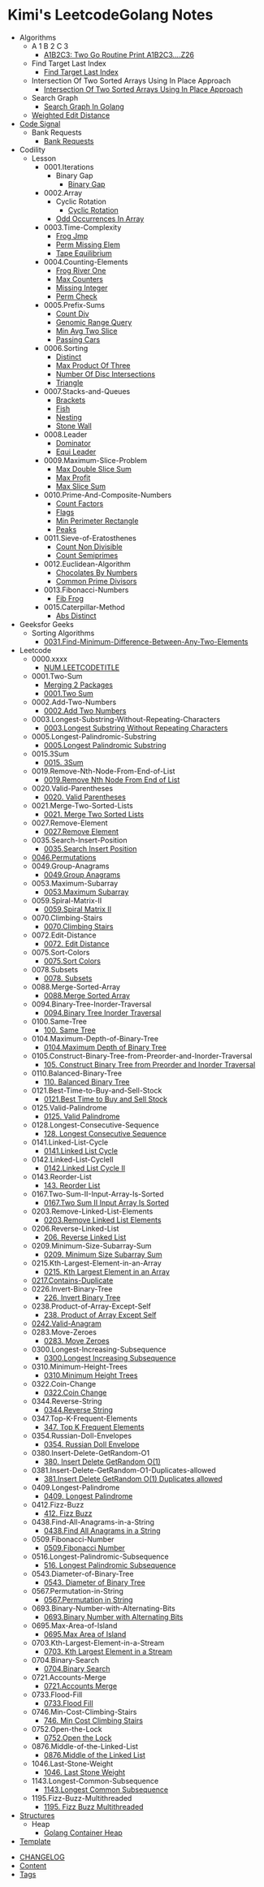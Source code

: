 # Kimi's LeetcodeGolang  Notes

- Algorithms
  - A 1 B 2 C 3
    * [A1B2C3: Two Go Routine Print A1B2C3....Z26](Algorithms/A1B2C3/README.md)
  - Find Target Last Index
    * [Find Target Last Index](Algorithms/Find_Target_Last_Index/findtargetlastindex.md)
  - Intersection Of Two Sorted Arrays Using In Place Approach
    * [Intersection Of Two Sorted Arrays Using In Place Approach](Algorithms/Intersection-of-Two-Sorted-Arrays-using-In-Place-Approach/README.md)
  - Search Graph
    * [Search Graph In Golang](Algorithms/SearchGraph/README.md)
  - [Weighted Edit Distance](Algorithms/WeightedEditDistance/README.md)
- [Code Signal](CodeSignal/README.md)
  - Bank Requests
    * [Bank Requests](CodeSignal/Bank-Requests/README.md)
- Codility
  - Lesson
    - 0001.Iterations
      - Binary Gap
        * [Binary Gap](Codility/Lesson/0001.Iterations/Binary-Gap/README.md)
    - 0002.Array
      - Cyclic Rotation
        * [Cyclic Rotation](Codility/Lesson/0002.Array/CyclicRotation/README.md)
      - [Odd Occurrences In Array](Codility/Lesson/0002.Array/OddOccurrencesInArray/README.md)
    - 0003.Time-Complexity
      - [Frog Jmp](Codility/Lesson/0003.Time-Complexity/FrogJmp/README.md)
      - [Perm Missing Elem](Codility/Lesson/0003.Time-Complexity/PermMissingElem/README.md)
      - [Tape Equilibrium](Codility/Lesson/0003.Time-Complexity/TapeEquilibrium/README.md)
    - 0004.Counting-Elements
      - [Frog River One](Codility/Lesson/0004.Counting-Elements/FrogRiverOne/README.md)
      - [Max Counters](Codility/Lesson/0004.Counting-Elements/MaxCounters/README.md)
      - [Missing Integer](Codility/Lesson/0004.Counting-Elements/MissingInteger/README.md)
      - [Perm Check](Codility/Lesson/0004.Counting-Elements/PermCheck/README.md)
    - 0005.Prefix-Sums
      - [Count Div](Codility/Lesson/0005.Prefix-Sums/CountDiv/README.md)
      - [Genomic Range Query](Codility/Lesson/0005.Prefix-Sums/GenomicRangeQuery/README.md)
      - [Min Avg Two Slice](Codility/Lesson/0005.Prefix-Sums/MinAvgTwoSlice/README.md)
      - [Passing Cars](Codility/Lesson/0005.Prefix-Sums/PassingCars/README.md)
    - 0006.Sorting
      - [Distinct](Codility/Lesson/0006.Sorting/Distinct/README.md)
      - [Max Product Of Three](Codility/Lesson/0006.Sorting/MaxProductOfThree/README.md)
      - [Number Of Disc Intersections](Codility/Lesson/0006.Sorting/NumberOfDiscIntersections/README.md)
      - [Triangle](Codility/Lesson/0006.Sorting/Triangle/README.md)
    - 0007.Stacks-and-Queues
      - [Brackets](Codility/Lesson/0007.Stacks-and-Queues/Brackets/README.md)
      - [Fish](Codility/Lesson/0007.Stacks-and-Queues/Fish/README.md)
      - [Nesting](Codility/Lesson/0007.Stacks-and-Queues/Nesting/README.md)
      - [Stone Wall](Codility/Lesson/0007.Stacks-and-Queues/StoneWall/README.md)
    - 0008.Leader
      - [Dominator](Codility/Lesson/0008.Leader/Dominator/README.md)
      - [Equi Leader](Codility/Lesson/0008.Leader/EquiLeader/README.md)
    - 0009.Maximum-Slice-Problem
      - [Max Double Slice Sum](Codility/Lesson/0009.Maximum-Slice-Problem/MaxDoubleSliceSum/README.md)
      - [Max Profit](Codility/Lesson/0009.Maximum-Slice-Problem/MaxProfit/README.md)
      - [Max Slice Sum](Codility/Lesson/0009.Maximum-Slice-Problem/MaxSliceSum/README.md)
    - 0010.Prime-And-Composite-Numbers
      - [Count Factors](Codility/Lesson/0010.Prime-And-Composite-Numbers/CountFactors/README.md)
      - [Flags](Codility/Lesson/0010.Prime-And-Composite-Numbers/Flags/README.md)
      - [Min Perimeter Rectangle](Codility/Lesson/0010.Prime-And-Composite-Numbers/MinPerimeterRectangle/README.md)
      - [Peaks](Codility/Lesson/0010.Prime-And-Composite-Numbers/Peaks/README.md)
    - 0011.Sieve-of-Eratosthenes
      - [Count Non Divisible](Codility/Lesson/0011.Sieve-of-Eratosthenes/CountNonDivisible/README.md)
      - [Count Semiprimes](Codility/Lesson/0011.Sieve-of-Eratosthenes/CountSemiprimes/README.md)
    - 0012.Euclidean-Algorithm
      - [Chocolates By Numbers](Codility/Lesson/0012.Euclidean-Algorithm/ChocolatesByNumbers/README.md)
      - [Common Prime Divisors](Codility/Lesson/0012.Euclidean-Algorithm/CommonPrimeDivisors/README.md)
    - 0013.Fibonacci-Numbers
      - [Fib Frog](Codility/Lesson/0013.Fibonacci-Numbers/FibFrog/README.md)
    - 0015.Caterpillar-Method
      - [Abs Distinct](Codility/Lesson/0015.Caterpillar-Method/AbsDistinct/README.md)
- Geeksfor Geeks
  - Sorting Algorithms
    - [0031.Find-Minimum-Difference-Between-Any-Two-Elements](GeeksforGeeks/SortingAlgorithms/0031.Find-Minimum-Difference-Between-Any-Two-Elements/README.md)
- Leetcode
  - 0000.xxxx
    * [NUM.LEETCODETITLE](Leetcode/0000.xxxx/README.md)
  - 0001.Two-Sum
    - [Merging 2 Packages](Leetcode/0001.Two-Sum/Merging-2-Packages/README.md)
    * [0001.Two Sum](Leetcode/0001.Two-Sum/README.md)
  - 0002.Add-Two-Numbers
    * [0002.Add Two Numbers](Leetcode/0002.Add-Two-Numbers/README.md)
  - 0003.Longest-Substring-Without-Repeating-Characters
    * [0003.Longest Substring Without Repeating Characters](Leetcode/0003.Longest-Substring-Without-Repeating-Characters/README.md)
  - 0005.Longest-Palindromic-Substring
    * [0005.Longest Palindromic Substring](Leetcode/0005.Longest-Palindromic-Substring/README.md)
  - 0015.3Sum
    * [0015. 3Sum](Leetcode/0015.3Sum/README.md)
  - 0019.Remove-Nth-Node-From-End-of-List
    * [0019.Remove Nth Node From End of List](Leetcode/0019.Remove-Nth-Node-From-End-of-List/README.md)
  - 0020.Valid-Parentheses
    * [0020. Valid Parentheses](Leetcode/0020.Valid-Parentheses/README.md)
  - 0021.Merge-Two-Sorted-Lists
    * [0021. Merge Two Sorted Lists](Leetcode/0021.Merge-Two-Sorted-Lists/README.md)
  - 0027.Remove-Element
    * [0027.Remove Element](Leetcode/0027.Remove-Element/README.md)
  - 0035.Search-Insert-Position
    * [0035.Search Insert Position](Leetcode/0035.Search-Insert-Position/README.md)
  - [0046.Permutations](Leetcode/0046.Permutations/README.md)
  - 0049.Group-Anagrams
    * [0049.Group Anagrams](Leetcode/0049.Group-Anagrams/README.md)
  - 0053.Maximum-Subarray
    * [0053.Maximum Subarray](Leetcode/0053.Maximum-Subarray/README.md)
  - 0059.Spiral-Matrix-II
    * [0059.Spiral Matrix II](Leetcode/0059.Spiral-Matrix-II/README.md)
  - 0070.Climbing-Stairs
    * [0070.Climbing Stairs](Leetcode/0070.Climbing-Stairs/README.md)
  - 0072.Edit-Distance
    * [0072. Edit Distance](Leetcode/0072.Edit-Distance/README.md)
  - 0075.Sort-Colors
    * [0075.Sort Colors](Leetcode/0075.Sort-Colors/README.md)
  - 0078.Subsets
    * [0078. Subsets](Leetcode/0078.Subsets/README.md)
  - 0088.Merge-Sorted-Array
    * [0088.Merge Sorted Array](Leetcode/0088.Merge-Sorted-Array/README.md)
  - 0094.Binary-Tree-Inorder-Traversal
    * [0094.Binary Tree Inorder Traversal](Leetcode/0094.Binary-Tree-Inorder-Traversal/README.md)
  - 0100.Same-Tree
    * [100. Same Tree](Leetcode/0100.Same-Tree/README.md)
  - 0104.Maximum-Depth-of-Binary-Tree
    * [0104.Maximum Depth of Binary Tree](Leetcode/0104.Maximum-Depth-of-Binary-Tree/README.md)
  - 0105.Construct-Binary-Tree-from-Preorder-and-Inorder-Traversal
    * [105. Construct Binary Tree from Preorder and Inorder Traversal](Leetcode/0105.Construct-Binary-Tree-from-Preorder-and-Inorder-Traversal/README.md)
  - 0110.Balanced-Binary-Tree
    * [110. Balanced Binary Tree](Leetcode/0110.Balanced-Binary-Tree/README.md)
  - 0121.Best-Time-to-Buy-and-Sell-Stock
    * [0121.Best Time to Buy and Sell Stock](Leetcode/0121.Best-Time-to-Buy-and-Sell-Stock/README.md)
  - 0125.Valid-Palindrome
    * [0125. Valid Palindrome](Leetcode/0125.Valid-Palindrome/README.md)
  - 0128.Longest-Consecutive-Sequence
    * [128. Longest Consecutive Sequence](Leetcode/0128.Longest-Consecutive-Sequence/README.md)
  - 0141.Linked-List-Cycle
    * [0141.Linked List Cycle](Leetcode/0141.Linked-List-Cycle/README.md)
  - 0142.Linked-List-CycleII
    * [0142.Linked List Cycle II](Leetcode/0142.Linked-List-CycleII/README.md)
  - 0143.Reorder-List
    * [143. Reorder List](Leetcode/0143.Reorder-List/README.md)
  - 0167.Two-Sum-II-Input-Array-Is-Sorted
    * [0167.Two Sum II Input Array Is Sorted](Leetcode/0167.Two-Sum-II-Input-Array-Is-Sorted/README.md)
  - 0203.Remove-Linked-List-Elements
    * [0203.Remove Linked List Elements](Leetcode/0203.Remove-Linked-List-Elements/README.md)
  - 0206.Reverse-Linked-List
    * [206. Reverse Linked List](Leetcode/0206.Reverse-Linked-List/README.md)
  - 0209.Minimum-Size-Subarray-Sum
    * [0209. Minimum Size Subarray Sum](Leetcode/0209.Minimum-Size-Subarray-Sum/README.md)
  - 0215.Kth-Largest-Element-in-an-Array
    * [0215. Kth Largest Element in an Array](Leetcode/0215.Kth-Largest-Element-in-an-Array/README.md)
  - [0217.Contains-Duplicate](Leetcode/0217.Contains-Duplicate/README.md)
  - 0226.Invert-Binary-Tree
    * [226. Invert Binary Tree](Leetcode/0226.Invert-Binary-Tree/README.md)
  - 0238.Product-of-Array-Except-Self
    * [238. Product of Array Except Self](Leetcode/0238.Product-of-Array-Except-Self/README.md)
  - [0242.Valid-Anagram](Leetcode/0242.Valid-Anagram/README.md)
  - 0283.Move-Zeroes
    * [0283. Move Zeroes](Leetcode/0283.Move-Zeroes/README.md)
  - 0300.Longest-Increasing-Subsequence
    * [0300.Longest Increasing Subsequence](Leetcode/0300.Longest-Increasing-Subsequence/README.md)
  - 0310.Minimum-Height-Trees
    * [0310.Minimum Height Trees](Leetcode/0310.Minimum-Height-Trees/README.md)
  - 0322.Coin-Change
    * [0322.Coin Change](Leetcode/0322.Coin-Change/README.md)
  - 0344.Reverse-String
    * [0344.Reverse String](Leetcode/0344.Reverse-String/README.md)
  - 0347.Top-K-Frequent-Elements
    * [347. Top K Frequent Elements](Leetcode/0347.Top-K-Frequent-Elements/README.md)
  - 0354.Russian-Doll-Envelopes
    * [0354. Russian Doll Envelope](Leetcode/0354.Russian-Doll-Envelopes/README.md)
  - 0380.Insert-Delete-GetRandom-O1
    * [380. Insert Delete GetRandom O(1)](Leetcode/0380.Insert-Delete-GetRandom-O1/README.md)
  - 0381.Insert-Delete-GetRandom-O1-Duplicates-allowed
    * [381.Insert Delete GetRandom O(1) Duplicates allowed](Leetcode/0381.Insert-Delete-GetRandom-O1-Duplicates-allowed/README.md)
  - 0409.Longest-Palindrome
    * [0409. Longest Palindrome](Leetcode/0409.Longest-Palindrome/README.md)
  - 0412.Fizz-Buzz
    * [412. Fizz Buzz](Leetcode/0412.Fizz-Buzz/README.md)
  - 0438.Find-All-Anagrams-in-a-String
    * [0438.Find All Anagrams in a String](Leetcode/0438.Find-All-Anagrams-in-a-String/README.md)
  - 0509.Fibonacci-Number
    * [0509.Fibonacci Number](Leetcode/0509.Fibonacci-Number/README.md)
  - 0516.Longest-Palindromic-Subsequence
    * [516. Longest Palindromic Subsequence](Leetcode/0516.Longest-Palindromic-Subsequence/README.md)
  - 0543.Diameter-of-Binary-Tree
    * [0543. Diameter of Binary Tree](Leetcode/0543.Diameter-of-Binary-Tree/README.md)
  - 0567.Permutation-in-String
    * [0567.Permutation in String](Leetcode/0567.Permutation-in-String/README.md)
  - 0693.Binary-Number-with-Alternating-Bits
    * [0693.Binary Number with Alternating Bits](Leetcode/0693.Binary-Number-with-Alternating-Bits/README.md)
  - 0695.Max-Area-of-Island
    * [0695.Max Area of Island](Leetcode/0695.Max-Area-of-Island/README.md)
  - 0703.Kth-Largest-Element-in-a-Stream
    * [0703. Kth Largest Element in a Stream](Leetcode/0703.Kth-Largest-Element-in-a-Stream/README.md)
  - 0704.Binary-Search
    * [0704.Binary Search](Leetcode/0704.Binary-Search/README.md)
  - 0721.Accounts-Merge
    * [0721.Accounts Merge](Leetcode/0721.Accounts-Merge/README.md)
  - 0733.Flood-Fill
    * [0733.Flood Fill](Leetcode/0733.Flood-Fill/README.md)
  - 0746.Min-Cost-Climbing-Stairs
    * [746. Min Cost Climbing Stairs](Leetcode/0746.Min-Cost-Climbing-Stairs/README.md)
  - 0752.Open-the-Lock
    * [0752.Open the Lock](Leetcode/0752.Open-the-Lock/README.md)
  - 0876.Middle-of-the-Linked-List
    * [0876.Middle of the Linked List](Leetcode/0876.Middle-of-the-Linked-List/README.md)
  - 1046.Last-Stone-Weight
    * [1046. Last Stone Weight](Leetcode/1046.Last-Stone-Weight/README.md)
  - 1143.Longest-Common-Subsequence
    * [1143.Longest Common Subsequence](Leetcode/1143.Longest-Common-Subsequence/README.md)
  - 1195.Fizz-Buzz-Multithreaded
    * [1195. Fizz Buzz Multithreaded](Leetcode/1195.Fizz-Buzz-Multithreaded/README.md)
- [Structures](structures/README.md)
  - Heap
    * [Golang Container Heap](structures/heap/index.en.md)
- [Template](template/README.md)
* [CHANGELOG](CHANGELOG.md)
* [Content](Content.md)
* [Tags](tags.md)

